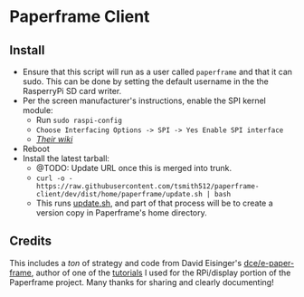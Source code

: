 # Paperframe Client

## Install


- Ensure that this script will run as a user called `paperframe` and that it can
  sudo. This can be done by setting the default username in the the RasperryPi
  SD card writer.
- Per the screen manufacturer's instructions, enable the SPI kernel module:
  - Run `sudo raspi-config`
  - `Choose Interfacing Options -> SPI -> Yes Enable SPI interface`
  - _[Their wiki](https://www.waveshare.com/wiki/7.5inch_e-Paper_HAT_Manual#Enable_SPI_Interface)_
- Reboot
- Install the latest tarball:
  - @TODO: Update URL once this is merged into trunk.
  - `curl -o - https://raw.githubusercontent.com/tsmith512/paperframe-client/dev/dist/home/paperframe/update.sh | bash`
  - This runs [update.sh](dist/home/paperframe/update.sh), and part of that process
    will be to create a version copy in Paperframe's home directory.

## Credits

This includes a _ton_ of strategy and code from David Eisinger's
[dce/e-paper-frame](https://github.com/dce/e-paper-frame), author of one of the
[tutorials](https://www.viget.com/articles/making-an-email-powered-e-paper-picture-frame/)
I used for the RPi/display portion of the Paperframe project. Many thanks for
sharing and clearly documenting!
